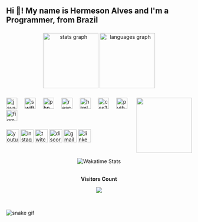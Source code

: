 <h2 align="left">Hi 👋! My name is Hermeson Alves and I'm a Programmer, from Brazil</
h2>

###

<div align="center">
  <img src="https://github-readme-stats.vercel.app/api?username=Hermeson69&hide_title=false&hide_rank=false&show_icons=true&include_all_commits=true&count_private=true&disable_animations=false&theme=dracula&locale=en&hide_border=false" height="150" alt="stats graph"  />
  <img src="https://github-readme-stats.vercel.app/api/top-langs?username=Hermeson69&locale=en&hide_title=false&layout=compact&card_width=320&langs_count=5&theme=dracula&hide_border=false" height="150" alt="languages graph"  />
</div>

###

<img align="right" height="150" src="https://66.media.tumblr.com/306f5f99679539f16da869ef187f5699/tumblr_p1dyscS7rC1rqe0rbo1_500.gif"  />

###

<div align="left">
<img src="https://cdn.jsdelivr.net/gh/devicons/devicon/icons/javascript/javascript-original.svg" height="30" alt="javascript logo"  />
<img width="12" />
<img src="https://cdn.jsdelivr.net/gh/devicons/devicon/icons/swift/swift-original.svg" height="30" alt="swift logo" />
<img width="12" />
<img src="https://cdn.jsdelivr.net/gh/devicons/devicon/icons/php/php-original.svg" height="30" alt="php logo" />
<img width="12" />
<img src="https://cdn.jsdelivr.net/gh/devicons/devicon/icons/react/react-original.svg" height="30" alt="react logo" />
<img width="12" />
<img src="https://cdn.jsdelivr.net/gh/devicons/devicon/icons/html5/html5-original.svg" height="30" alt="html5 logo" />
<img width="12" />
<img src="https://cdn.jsdelivr.net/gh/devicons/devicon/icons/css3/css3-original.svg" height="30" alt="css3 logo" />
<img width="12" />
<img src="https://cdn.jsdelivr.net/gh/devicons/devicon/icons/python/python-original.svg" height="30" alt="python logo" />
<img width="12" />
<img src="https://cdn.jsdelivr.net/gh/devicons/devicon/icons/figma/figma-original.svg" height="30" alt="figma logo" />

</div>

###
<div align="left">
  <img src="https://img.shields.io/static/v1?message=Youtube&logo=youtube&label=&color=FF0000&logoColor=white&labelColor=&style=for-the-badge" height="35" alt="youtube logo"  />
  <img src="https://img.shields.io/static/v1?message=Instagram&logo=instagram&label=&color=E4405F&logoColor=white&labelColor=&style=for-the-badge" height="35" alt="instagram logo"  />
  <img src="https://img.shields.io/static/v1?message=Twitch&logo=twitch&label=&color=9146FF&logoColor=white&labelColor=&style=for-the-badge" height="35" alt="twitch logo"  />
  <img src="https://img.shields.io/static/v1?message=Discord&logo=discord&label=&color=7289DA&logoColor=white&labelColor=&style=for-the-badge" height="35" alt="discord logo"  />
  <img src="https://img.shields.io/static/v1?message=Gmail&logo=gmail&label=&color=D14836&logoColor=white&labelColor=&style=for-the-badge" height="35" alt="gmail logo"  />
  <img src="https://img.shields.io/static/v1?message=LinkedIn&logo=linkedin&label=&color=0077B5&logoColor=white&labelColor=&style=for-the-badge" height="35" alt="linkedin logo"  />
</div>


###

<br clear="both">

<div align="center">
  <img src="https://github-readme-stats.vercel.app/api/wakatime?username=Hermeson69&layout=compact&custom_title=Wakatime%20Stats&hide_border=true&title_color=33CCCC&text_color=ffffff&bg_color=0d1117" alt="Wakatime Stats" />
</div>


<div align="center">
  <br>
  <p align="center"><b>Visitors Count</b></p>  
  <p align="center"><img align="center" src="https://profile-counter.glitch.me/{Hermeson69}/count.svg" /></p> 
  <br>
</div>


![snake gif](https://github.com/Hermeson69/Hermeson69/blob/output/github-contribution-grid-dark-snake.svg)




###
